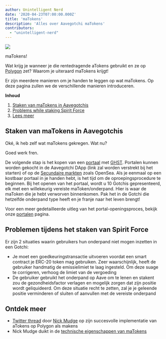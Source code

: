 ```yaml
---
author: Unintelligent Nerd
date: '2020-04-23T07:00:00.000Z'
title: 'maTokens'
description: 'Alles over Aavegotchi maTokens'
contributors:
  - "unintelligent-nerd"
---
```


<div class="headerImageContainer">
<img class="headerImage" src="/matokens/matoken.png">
<p class="headerImageText">maTokens!</p>
</div>

Wat krijg je wanneer je die rentedragende aTokens gebruikt en ze op [Polygon](/glossary#polygon) zet? Waarom je uiteraard maTokens krijgt!

Er zijn meerdere manieren om je handen te leggen op wat maTokens. Op deze pagina zullen we de verschillende manieren introduceren.

<div class="contentsBox">

**Inhoud**

<ol>
<li><a href=#staking-matokens-into-aavegotchis>Staken van maTokens in Aavegotchis</a></li>
<li><a href=#problems-while-staking-spirit-force>Problems while staking Spirit Force</a></li>
<li><a href=#learn-more>Lees meer</a></li>
</ol>

</div>

## Staken van maTokens in Aavegotchis

Oké, ik heb zelf wat maTokens gekregen. Wat nu?

Goed werk fren.

De volgende stap is het kopen van een [portaal](/portals) met [GHST](/ghst). Portalen kunnen worden gekocht in de Aavegotchi DApp (link zal worden verstrekt bij het starten) of op de [Secundaire markten](/marketplace) zoals OpenSea. Als je eenmaal op een kostbaar portaal in je handen hebt, is het tijd om de oproepingsprocedure te beginnen. Bij het openen van het portaal, wordt u 10 Gotchis gepresenteerd, elk met een willekeurig vereiste maToken/onderpand. Hier is waar de maToken die je hebt verworven binnenkomen. Pak het in de Gotchi die hetzelfde onderpand type heeft en je franje naar het leven brengt!

Voor een meer gedetailleerde uitleg van het portal-openingsproces, bekijk onze [portalen](/portals) pagina.

## Problemen tijdens het staken van Spirit Force

Er zijn 2 situaties waarin gebruikers hun onderpand niet mogen inzetten in een Gotchi:

* Je moet een goedkeuringstransactie uitvoeren voordat een smart contract je ERC-20 token mag gebruiken. Zeer waarschijnlijk, heeft de gebruiker handmatig de emissielimiet te laag ingesteld. Om deze suage te corrigeren, verhoog de limiet van de vergoeding
* De gebruiker gebruikt het onderpand op Aave om te lenen en stakent zou de gezondheidsfactor verlagen en mogelijk zorgen dat zijn positie wordt geliquideerd. Om deze situatie recht te zetten, zal je je geleende positie verminderen of sluiten of aanvullen met de vereiste onderpand

## Ontdek meer

* [Twitter thread](https://twitter.com/mudgen/status/1352399348219445250) door [Nick Mudge](/team#nick-mudge) op zijn succesvolle implementatie van aTokens op Polygon als makens
* Nick Mudge duikt in de [technische eigenschappen van maTokens](https://aavegotchi.substack.com/p/aaves-interest-bearing-atokens-on)
